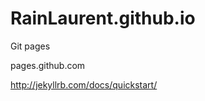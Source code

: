 RainLaurent.github.io
=====================

Git pages

pages.github.com

http://jekyllrb.com/docs/quickstart/